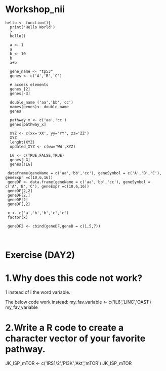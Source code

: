 # Workshop_nii


```{R Basics}
hello <- function(){
  print('Hello World')
  }
  hello()
  
  a <- 1
  a
  b <- 10
  b
  a+b 
  
  gene_name <- "tp53"
  genes <- c('A','B','C')
  
  # access elements
  genes [2]
  genes[-3]
  
  double_name ('aa','bb','cc')
  names(genes)<- double_name
  genes
  
  pathway_x <- c('aa','cc')
  genes[pathway_x]
  
  XYZ <- c(xx='XX', yy='YY', zz='ZZ')
  XYZ
  lenght(XYZ)
  updated_XYZ <- c(ww='WW',XYZ)
  
  LG <- c(TRUE,FALSE,TRUE)
  genes[LG]
  genes[!LG]

 dataframe(geneName = c('aa','bb','cc'), geneSymbol = c('A','B','C'), geneExpr =c(10,6,16))
 geneDF <- data.frame(geneName = c('aa','bb','cc'), geneSymbol = c('A','B','C'), geneExpr =c(10,6,16))
 geneDF[2,2]
 geneDF[2,]
 geneDF[2]
 geneDF[,2]
 
 x <- c('a','b','b','c','c')
 factor(x)
 
 geneDF2 <- cbind(geneDF,geneB = c(1,5,7))



```

# Exercise (DAY2)

# 1.Why does this code not work?

1 instead of i the word variable.

The below code work instead:
my_fav_variable <- c('IL6','LINC','OAS1')
my_fav_variable

# 2.Write a R code to create a character vector of your favorite pathway.

JK_ISP_mTOR <- c('IRS1/2','PI3K','Akt','mTOR')
JK_ISP_mTOR

